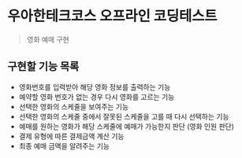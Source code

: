 # 우아한테크코스 오프라인 코딩테스트

> 영화 예매 구현

## 구현할 기능 목록

- 영화번호를 입력받아 해당 영화 정보를 출력하는 기능
- 예약할 영화 번호가 없는 경우 다시 영화를 고르는 기능
- 선택한 영화의 스케줄을 보여주는 기능
- 선택한 영화의 스케줄 중에서 잘못된 스케줄을 고를 때 다시 선택하는 기능
- 예매를 원하는 영화가 해당 스케줄에 예매가 가능한지 판단 (영화 인원 판단)
- 결제 유형에 따른 결제금액 계산 기능
- 최종 예매 금액을 알려주는 기능

